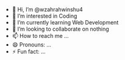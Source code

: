 - 👋 Hi, I’m @wzahrahwinshu4
- 👀 I’m interested in Coding
- 🌱 I’m currently learning Web Development
- 💞️ I’m looking to collaborate on nothing
- 📫 How to reach me ...
- 😄 Pronouns: ...
- ⚡ Fun fact: ...

<!---
wzahrahwinshu4/wzahrahwinshu4 is a ✨ special ✨ repository because its `README.md` (this file) appears on your GitHub profile.
You can click the Preview link to take a look at your changes.
--->

